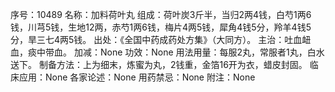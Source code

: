 序号：10489
名称：加料荷叶丸
组成：荷叶炭3斤半，当归2两4钱，白芍1两6钱，川芎5钱，生地12两，赤芍1两6钱，梅片4两5钱，犀角4钱5分，羚羊4钱5分，旱三七4两5钱。
出处：《全国中药成药处方集》（大同方）。
主治：吐血衄血，痰中带血。
加减：None
功效：None
用法用量：每服2丸，常服者1丸，白水送下。
制备方法：上为细末，炼蜜为丸，2钱重，金箔16开为衣，蜡皮封固。
临床应用：None
各家论述：None
用药禁忌：None
附注：None
